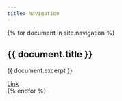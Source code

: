 ```yaml
---
title: Navigation
---
```



{% for document in site.navigation %}
<article>
<h1>{{ document.title }}</h1>
<p>{{ document.excerpt }}</p>
<a href="{{ document.url | prepend: "/" | prepend: site.baseurl | prepend: site.url }}" class="pure-menu-link">Link</a>
</article>
{% endfor %}